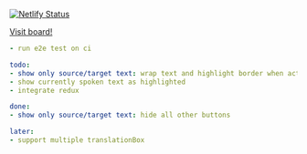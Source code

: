 [![Netlify Status](https://api.netlify.com/api/v1/badges/ad488823-febb-49e2-8a6f-3c922474d39f/deploy-status)](https://app.netlify.com/sites/chrome-voice-recognition/deploys)

[Visit board!](https://github.com/users/ofer-shaham/projects/5)

```yaml
- run e2e test on ci

todo:
- show only source/target text: wrap text and highlight border when activated
- show currently spoken text as highlighted
- integrate redux

done:
- show only source/target text: hide all other buttons

later:
- support multiple translationBox
```